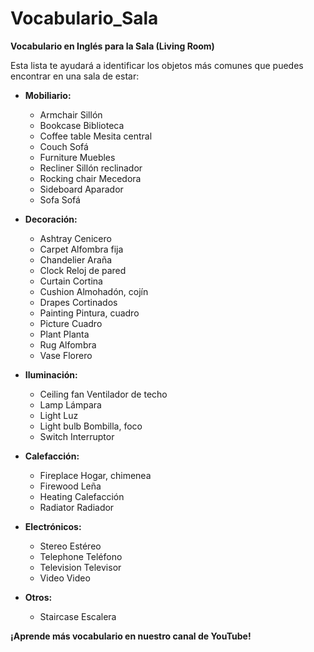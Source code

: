 # Vocabulario_Sala



**Vocabulario en Inglés para la Sala (Living Room)**

Esta lista te ayudará a identificar los objetos más comunes que puedes encontrar en una sala de estar:

*   **Mobiliario:**
    *   Armchair    Sillón
    *   Bookcase    Biblioteca
    *   Coffee table    Mesita central
    *   Couch    Sofá
    *   Furniture    Muebles
    *   Recliner    Sillón reclinador
    *   Rocking chair    Mecedora
    *   Sideboard    Aparador
    *   Sofa    Sofá

*   **Decoración:**
    *   Ashtray    Cenicero
    *   Carpet    Alfombra fija
    *   Chandelier    Araña
    *   Clock    Reloj de pared
    *   Curtain    Cortina
    *   Cushion    Almohadón, cojín
    *   Drapes    Cortinados
    *   Painting    Pintura, cuadro
    *   Picture    Cuadro
    *   Plant    Planta
    *   Rug    Alfombra
    *   Vase    Florero

*   **Iluminación:**
    *   Ceiling fan    Ventilador de techo
    *   Lamp    Lámpara
    *   Light    Luz
    *   Light bulb    Bombilla, foco
    *   Switch    Interruptor

*   **Calefacción:**
    *   Fireplace    Hogar, chimenea
    *   Firewood    Leña
    *   Heating    Calefacción
    *   Radiator    Radiador

*   **Electrónicos:**
    *   Stereo    Estéreo
    *   Telephone    Teléfono
    *   Television    Televisor
    *   Video    Video

*   **Otros:**
    *   Staircase    Escalera

**¡Aprende más vocabulario en nuestro canal de YouTube!**

